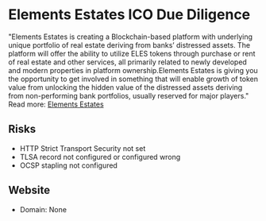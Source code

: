 # Elements Estates ICO Due Diligence
"Elements Estates is creating a Blockchain-based platform with underlying unique portfolio of real estate deriving from banks’ distressed assets. The platform will offer the ability to utilize ELES tokens through purchase or rent of real estate and other services, all primarily related to newly developed and modern properties in platform ownership.Elements Estates is giving you the opportunity to get involved in something that will enable growth of token value from unlocking the hidden value of the distressed assets deriving from non-performing bank portfolios, usually reserved for major players."
Read more: [Elements Estates](https://metabay.network/ico/elements-estates)
## Risks
* HTTP Strict Transport Security not set
* TLSA record not configured or configured wrong
* OCSP stapling not configured
## Website
* Domain: None
